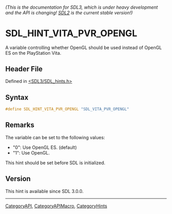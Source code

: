 ###### (This is the documentation for SDL3, which is under heavy development and the API is changing! [SDL2](https://wiki.libsdl.org/SDL2/) is the current stable version!)
# SDL_HINT_VITA_PVR_OPENGL

A variable controlling whether OpenGL should be used instead of OpenGL ES on the PlayStation Vita.

## Header File

Defined in [<SDL3/SDL_hints.h>](https://github.com/libsdl-org/SDL/blob/main/include/SDL3/SDL_hints.h)

## Syntax

```c
#define SDL_HINT_VITA_PVR_OPENGL "SDL_VITA_PVR_OPENGL"
```

## Remarks

The variable can be set to the following values:

- "0": Use OpenGL ES. (default)
- "1": Use OpenGL.

This hint should be set before SDL is initialized.

## Version

This hint is available since SDL 3.0.0.

----
[CategoryAPI](CategoryAPI), [CategoryAPIMacro](CategoryAPIMacro), [CategoryHints](CategoryHints)

